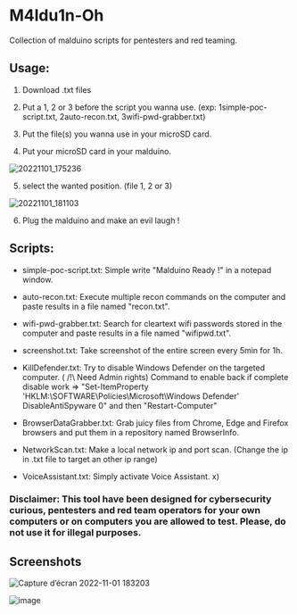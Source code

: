 # M4ldu1n-Oh
Collection of malduino scripts for pentesters and red teaming.

## Usage:

  1. Download .txt files

  2. Put a 1, 2 or 3 before the script you wanna use. (exp: 1simple-poc-script.txt, 2auto-recon.txt, 3wifi-pwd-grabber.txt)

  3. Put the file(s) you wanna use in your microSD card.

  4. Put your microSD card in your malduino.

![20221101_175236](https://user-images.githubusercontent.com/40497633/199295450-0d372e1b-61ef-4d4d-b2a2-2e6aa7656d83.jpg)


  5. select the wanted position. (file 1, 2 or 3)
  
  ![20221101_181103](https://user-images.githubusercontent.com/40497633/199295346-9ee20d3c-6bf8-4ef6-9201-64bd725b7e40.jpg)


  6. Plug the malduino and make an evil laugh !

## Scripts:

- simple-poc-script.txt: Simple write "Malduino Ready !" in a notepad window.

- auto-recon.txt: Execute multiple recon commands on the computer and paste results in a file named "recon.txt".

- wifi-pwd-grabber.txt: Search for cleartext wifi passwords stored in the computer and paste results in a file named "wifipwd.txt".

- screenshot.txt: Take screenshot of the entire screen every 5min for 1h.

- KillDefender.txt: Try to disable Windows Defender on the targeted computer. ( /!\ Need Admin rights)
Command to enable back if complete disable work => "Set-ItemProperty 'HKLM:\SOFTWARE\Policies\Microsoft\Windows Defender' DisableAntiSpyware 0"
and then "Restart-Computer"

- BrowserDataGrabber.txt: Grab juicy files from Chrome, Edge and Firefox browsers and put them in a repository named BrowserInfo.

- NetworkScan.txt: Make a local network ip and port scan. (Change the ip in .txt file to target an other ip range)

- VoiceAssistant.txt: Simply activate Voice Assistant. x)

### Disclaimer: This tool have been designed for cybersecurity curious, pentesters and red team operators for your own computers or on computers you are allowed to test. Please, do not use it for illegal purposes.

## Screenshots

![Capture d’écran 2022-11-01 183203](https://user-images.githubusercontent.com/40497633/199299775-d83acc72-80f4-46a4-86fa-377ebaf57df2.png)

![image](https://user-images.githubusercontent.com/40497633/199300537-0bcab853-970f-43e3-a709-e2322357b4f3.png)
